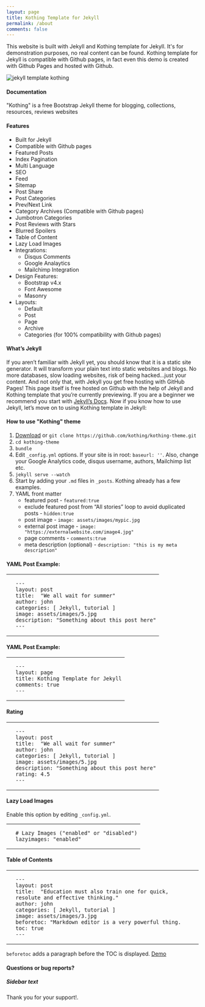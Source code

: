 ```yaml
---
layout: page
title: Kothing Template for Jekyll
permalink: /about
comments: false
---
```


<div class="row justify-content-between">
<div class="col-md-8 pr-5">

<p>This website is built with Jekyll and Kothing template for Jekyll. It's for demonstration purposes, no real content can be found. Kothing template for Jekyll is compatible with Github pages, in fact even this demo is created with Github Pages and hosted with Github.</p>

<p class="mb-5"><img class="shadow-lg" src="{{site.baseurl}}/assets/images/kothing-template.jpg" alt="jekyll template kothing" /></p>
<h4>Documentation</h4>

<p>"Kothing" is a free Bootstrap Jekyll theme for blogging, collections, resources, reviews websites</p>

<h4>Features</h4>
<ul>
    <li>Built for Jekyll</li>
    <li>Compatible with Github pages</li>
    <li>Featured Posts</li>
    <li>Index Pagination</li>
    <li>Multi Language</li>
    <li>SEO</li>
    <li>Feed</li>
    <li>Sitemap</li>
    <li>Post Share</li>
    <li>Post Categories</li>
    <li>Prev/Next Link</li>
    <li>Category Archives (Compatible with Github pages)</li>
    <li>Jumbotron Categories</li>
    <li>Post Reviews with Stars</li>
    <li>Blurred Spoilers</li>
    <li>Table of Content</li>
    <li>Lazy Load Images</li>
    <li>Integrations:
        <ul>
            <li>Disqus Comments</li>
            <li>Google Analaytics</li>
            <li>Mailchimp Integration</li>
        </ul>
    </li>
    <li>Design Features:
        <ul>
            <li>Bootstrap v4.x</li>
            <li>Font Awesome</li>
            <li>Masonry</li>
        </ul>
    </li>
    <li>Layouts:
        <ul>
            <li>Default</li>
            <li>Post</li>
            <li>Page</li>
            <li>Archive</li>
            <li>Categories (for 100% compatibility with Github pages)</li>
        </ul>
    </li>
</ul>

<h4>What’s Jekyll</h4>

<p>If you aren’t familiar with Jekyll yet, you should know that it is a static site generator. It will transform your plain text into static websites and blogs. No more databases, slow loading websites, risk of being hacked…just your content. And not only that, with Jekyll you get free hosting with GitHub Pages! This page itself is free hosted on Github with the help of Jekyll and Kothing template that you’re currently previewing. If you are a beginner we recommend you start with <a href="https://jekyllrb.com/docs/installation/">Jekyll’s Docs</a>. Now if you know how to use Jekyll, let’s move on to using Kothing template in Jekyll:</p>

<h4>How to use "Kothing" theme</h4>

<ol>
    <li><a href="https://github.com/kothing/kothing-theme/archive/master.zip">Download</a> or <code class="highlighter-rouge">git clone https://github.com/kothing/kothing-theme.git</code></li>
    <li><code class="highlighter-rouge">cd kothing-theme</code></li>
    <li><code class="highlighter-rouge">bundle</code></li>
    <li>Edit <code class="highlighter-rouge">_config.yml</code> options. If your site is in root: <code class="highlighter-rouge">baseurl: ''</code>. Also, change your Google Analytics code, disqus username, authors, Mailchimp list etc.</li>
    <li><code class="highlighter-rouge">jekyll serve --watch</code></li>
    <li>Start by adding your <code class="highlighter-rouge">.md</code> files in <code class="highlighter-rouge">_posts</code>. Kothing already has a few examples.</li>
    <li>YAML front matter
        <ul>
            <li>featured post - <code class="highlighter-rouge">featured:true</code></li>
            <li>exclude featured post from “All stories” loop to avoid duplicated posts - <code class="highlighter-rouge">hidden:true</code></li>
            <li>post image - <code class="highlighter-rouge">image: assets/images/mypic.jpg</code></li>
            <li>external post image - <code class="highlighter-rouge">image: "https://externalwebsite.com/image4.jpg"</code></li>
            <li>page comments - <code class="highlighter-rouge">comments:true</code></li>
            <li>meta description (optional) - <code class="highlighter-rouge">description: "this is my meta description"</code></li>
        </ul>
    </li>
</ol>

<h4>YAML Post Example:</h4>
<div class="language-markdown highlighter-rouge">
    <div class="highlight">
        <table class="rouge-table">
            <tbody>
                <tr>
                    <td class="rouge-gutter gl"></td>
                    <td class="rouge-code">
<pre>
<code><span class="nn">---</span>
<span class="na">layout</span><span class="pi">:</span> <span class="s">post</span>
<span class="na">title</span><span class="pi">:</span>  <span class="s2">"</span><span class="s">We</span><span class="nv"> </span><span class="s">all</span><span class="nv"> </span><span class="s">wait</span><span class="nv"> </span><span class="s">for</span><span class="nv"> </span><span class="s">summer"</span>
<span class="na">author</span><span class="pi">:</span> <span class="s">john</span>
<span class="na">categories</span><span class="pi">:</span> <span class="pi">[</span> <span class="nv">Jekyll</span><span class="pi">,</span> <span class="nv">tutorial</span> <span class="pi">]</span>
<span class="na">image</span><span class="pi">:</span> <span class="s">assets/images/5.jpg</span>
<span class="na">description</span><span class="pi">:</span> <span class="s2">"</span><span class="s">Something</span><span class="nv"> </span><span class="s">about</span><span class="nv"> </span><span class="s">this</span><span class="nv"> </span><span class="s">post</span><span class="nv"> </span><span class="s">here"</span>
<span class="nn">---</span></code>
</pre>
                    </td>
                </tr>
            </tbody>
        </table>
    </div>
</div>

<h4>YAML Post Example:</h4>
<div class="language-markdown highlighter-rouge">
    <div class="highlight">
        <table class="rouge-table">
            <tbody>
                <tr>
                    <td class="rouge-gutter gl"></td>
                    <td class="rouge-code">
<pre><code><span class="nn">---</span>
<span class="na">layout</span><span class="pi">:</span> <span class="s">page</span>
<span class="na">title</span><span class="pi">:</span> <span class="s">Kothing Template for Jekyll</span>
<span class="na">comments</span><span class="pi">:</span> <span class="no">true</span>
<span class="nn">---</span>
</code></pre>
                    </td>
                </tr>
            </tbody>
        </table>
    </div>
</div>

<h4>Rating</h4>
<div class="language-markdown highlighter-rouge">
    <div class="highlight">
        <table class="rouge-table">
            <tbody>
                <tr>
                    <td class="rouge-gutter gl"></td>
                    <td class="rouge-code">
<pre><code><span class="nn">---</span>
<span class="na">layout</span><span class="pi">:</span> <span class="s">post</span>
<span class="na">title</span><span class="pi">:</span>  <span class="s2">"</span><span class="s">We</span><span class="nv"> </span><span class="s">all</span><span class="nv"> </span><span class="s">wait</span><span class="nv"> </span><span class="s">for</span><span class="nv"> </span><span class="s">summer"</span>
<span class="na">author</span><span class="pi">:</span> <span class="s">john</span>
<span class="na">categories</span><span class="pi">:</span> <span class="pi">[</span> <span class="nv">Jekyll</span><span class="pi">,</span> <span class="nv">tutorial</span> <span class="pi">]</span>
<span class="na">image</span><span class="pi">:</span> <span class="s">assets/images/5.jpg</span>
<span class="na">description</span><span class="pi">:</span> <span class="s2">"</span><span class="s">Something</span><span class="nv"> </span><span class="s">about</span><span class="nv"> </span><span class="s">this</span><span class="nv"> </span><span class="s">post</span><span class="nv"> </span><span class="s">here"</span>
<span class="na">rating</span><span class="pi">:</span> <span class="s">4.5</span>
<span class="nn">---</span>
</code></pre>
                    </td>
                </tr>
            </tbody>
        </table>
    </div>
</div>

<h4>Lazy Load Images</h4>

<p>Enable this option by editing <code class="highlighter-rouge">_config.yml</code>.</p>
<div class="language-markdown highlighter-rouge">
    <div class="highlight">
        <table class="rouge-table">
            <tbody>
                <tr>
                    <td class="rouge-gutter gl"></td>
                    <td class="rouge-code">
<pre><code><span class="gh"># Lazy Images ("enabled" or "disabled")</span>
lazyimages: "enabled"
</code></pre>
                    </td>
                </tr>
            </tbody>
        </table>
    </div>
</div>

<h4>Table of Contents</h4>
<div class="language-markdown highlighter-rouge">
    <div class="highlight">
        <table class="rouge-table">
            <tbody>
                <tr>
                    <td class="rouge-gutter gl"></td>
                    <td class="rouge-code">
<pre><code><span class="nn">---</span>
<span class="na">layout</span><span class="pi">:</span> <span class="s">post</span>
<span class="na">title</span><span class="pi">:</span>  <span class="s2">"</span><span class="s">Education</span><span class="nv"> </span><span class="s">must</span><span class="nv"> </span><span class="s">also</span><span class="nv"> </span><span class="s">train</span><span class="nv"> </span><span class="s">one</span><span class="nv"> </span><span class="s">for</span><span class="nv"> </span><span class="s">quick,</span><span class="nv"> </span><span class="s">resolute</span><span class="nv"> </span><span class="s">and</span><span class="nv"> </span><span class="s">effective</span><span class="nv"> </span><span class="s">thinking."</span>
<span class="na">author</span><span class="pi">:</span> <span class="s">john</span>
<span class="na">categories</span><span class="pi">:</span> <span class="pi">[</span> <span class="nv">Jekyll</span><span class="pi">,</span> <span class="nv">tutorial</span> <span class="pi">]</span>
<span class="na">image</span><span class="pi">:</span> <span class="s">assets/images/3.jpg</span>
<span class="na">beforetoc</span><span class="pi">:</span> <span class="s2">"</span><span class="s">Markdown</span><span class="nv"> </span><span class="s">editor</span><span class="nv"> </span><span class="s">is</span><span class="nv"> </span><span class="s">a</span><span class="nv"> </span><span class="s">very</span><span class="nv"> </span><span class="s">powerful</span><span class="nv"> </span><span class="s">thing.</span>
<span class="na">toc</span><span class="pi">:</span> <span class="no">true</span>
<span class="nn">---</span>
</code></pre>
                    </td>
                </tr>
            </tbody>
        </table>
    </div>
</div>

<p><code class="highlighter-rouge">beforetoc</code> adds a paragraph before the TOC is displayed. <a href="https://kothing.github.io/education/">Demo</a></p>

<h4>Questions or bug reports?</h4>


</div>

<div class="col-md-4">

<div class="sticky-top sticky-top-80">
<h5>Sidebar text</h5>

<p>Thank you for your support!.</p>


</div>
</div>
</div>
